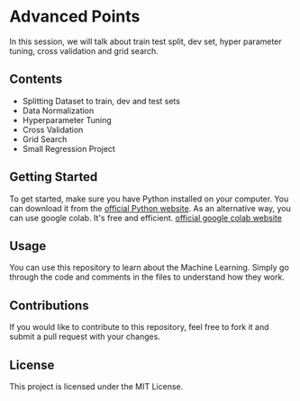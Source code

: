 # Advanced Points
In this session, we will talk about train test split, dev set, hyper parameter tuning, cross validation and grid search.

## Contents
- Splitting Dataset to train, dev and test sets
- Data Normalization
- Hyperparameter Tuning
- Cross Validation
- Grid Search
- Small Regression Project

## Getting Started
To get started, make sure you have Python installed on your computer. You can download it from the [official Python website](https://www.python.org/).
As an alternative way, you can use google colab. It's free and efficient. [official google colab website](https://colab.research.google.com/)

## Usage
You can use this repository to learn about the Machine Learning. Simply go through the code and comments in the files to understand how they work.

## Contributions
If you would like to contribute to this repository, feel free to fork it and submit a pull request with your changes.

## License
This project is licensed under the MIT License.